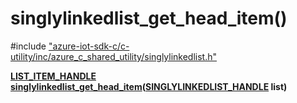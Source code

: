 # singlylinkedlist_get_head_item()

\#include ["azure-iot-sdk-c/c-utility/inc/azure_c_shared_utility/singlylinkedlist.h"](../iot-c-ref-singlylinkedlist-h.md)  

**[LIST_ITEM_HANDLE](#singlylinkedlist_8h_1ae362527c1f19954b3aecaa976f6c53ca) [singlylinkedlist_get_head_item](#singlylinkedlist_8h_1a2557a2e240bd38a36a240a8386096507)([SINGLYLINKEDLIST_HANDLE](#singlylinkedlist_8h_1a355ba061e4132f7817d6d1963d33382a) list)**

